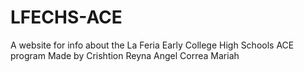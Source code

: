 # LFECHS-ACE
A website for info about the La Feria Early College High Schools ACE program
Made by 
Crishtion Reyna
Angel Correa 
Mariah
